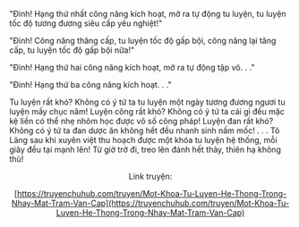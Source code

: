 "Đinh! Hạng thứ nhất công năng kích hoạt, mở ra tự động tu luyện, tu luyện tốc độ tương đương siêu cấp yêu nghiệt!"

"Đinh! Công năng thăng cấp, tu luyện tốc độ gấp bội, công năng lại tăng cấp, tu luyện tốc độ gấp bội nữa!"

"Đinh! Hạng thứ hai công năng kích hoạt, mở ra tự động tập võ. . ."

"Đinh! Hạng thứ ba công năng kích hoạt. . ."

Tu luyện rất khó? Không có ý tứ ta tu luyện một ngày tương đương ngươi tu luyện mấy chục năm! Luyện công rất khó? Không có ý tứ ta cái gì đều mặc kệ liền có thể nhẹ nhõm học được vô số công pháp! Luyện đan rất khó? Không có ý tứ ta đan dược ăn không hết đều nhanh sinh nấm mốc! . . . Tô Lãng sau khi xuyên việt thu hoạch được một khóa tu luyện hệ thống, mỗi giây đều tại mạnh lên! Từ giờ trở đi, treo lên đánh hết thảy, thiên hạ không thù!


<div align="center">

Link truyện:

[https://truyenchuhub.com/truyen/Mot-Khoa-Tu-Luyen-He-Thong-Trong-Nhay-Mat-Tram-Van-Cap](https://truyenchuhub.com/truyen/Mot-Khoa-Tu-Luyen-He-Thong-Trong-Nhay-Mat-Tram-Van-Cap)
</div>
